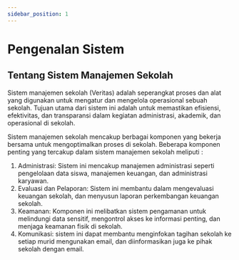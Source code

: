 ```yaml
---
sidebar_position: 1
---
```


# Pengenalan Sistem

## Tentang Sistem Manajemen Sekolah

Sistem manajemen sekolah (Veritas) adalah seperangkat proses dan alat yang digunakan untuk mengatur dan mengelola operasional sebuah sekolah. Tujuan utama dari sistem ini adalah untuk memastikan efisiensi, efektivitas, dan transparansi dalam kegiatan administrasi, akademik, dan operasional di sekolah.

Sistem manajemen sekolah mencakup berbagai komponen yang bekerja bersama untuk mengoptimalkan proses di sekolah. Beberapa komponen penting yang tercakup dalam sistem manajemen sekolah meliputi :

1. Administrasi: Sistem ini mencakup manajemen administrasi seperti pengelolaan data siswa, manajemen keuangan, dan administrasi karyawan.
2. Evaluasi dan Pelaporan: Sistem ini membantu dalam mengevaluasi keuangan sekolah, dan menyusun laporan perkembangan keuangan sekolah.
3. Keamanan: Komponen ini melibatkan sistem pengamanan untuk melindungi data sensitif, mengontrol akses ke informasi penting, dan menjaga keamanan fisik di sekolah.
4. Komunikasi: sistem ini dapat membantu menginfokan tagihan sekolah ke setiap murid mengunakan email, dan diinformasikan juga ke pihak sekolah dengan email.
